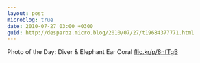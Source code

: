 ```yaml
---
layout: post
microblog: true
date: 2010-07-27 03:00 +0300
guid: http://desparoz.micro.blog/2010/07/27/t19684377771.html
---
```

Photo of the Day: Diver &amp; Elephant Ear Coral [flic.kr/p/8nfTgB](http://flic.kr/p/8nfTgB)
